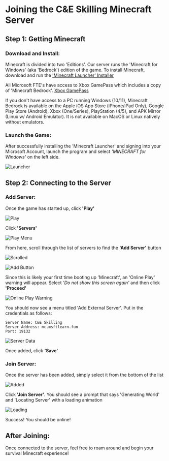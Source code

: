 # Joining the C&E Skilling Minecraft Server

## Step 1: Getting Minecraft

### Download and Install:

Minecraft is divided into two 'Editions'. Our server runs the 'Minecraft for Windows' (aka 'Bedrock') edition of the game. 
To install Minecraft, download and run the ['Minecraft Launcher' Installer](https://launcher.mojang.com/download/MinecraftInstaller.msi) 

All Microsoft FTE's have access to Xbox GamePass which includes a copy of 'Minecraft Bedrock'. [Xbox GamePass](https://www.xbox.com/en-US/xbox-game-pass)

If you don't have access to a PC running Windows (10/11), Minecraft Bedrock is available on the Apple iOS App Store (iPhone/iPad Only), Google Play Store (Android), Xbox (One/Series), PlayStation (4/5), and APK Mirror (Linux w/ Android Emulator). It is not available on MacOS or Linux natively without emulators.


### Launch the Game:

After successfully installing the 'Minecraft Launcher' and signing into your Microsoft Account, launch the program and select *'MINECRAFT for Windows'* on the left side. 

![Launcher](./content/launcher.png)


## Step 2: Connecting to the Server

### Add Server:

Once the game has started up, click **'Play'**

![Play](./content/play.png)

Click **'Servers'**

![Play Menu](./content/playmenu.png)

From here, scroll through the list of servers to find the **'Add Server'** button 

![Scrolled](./content/serverviewdefault.png)

![Add Button](./content/addserver.png)

Since this is likely your first time booting up 'Minecraft', an 'Online Play' warning will appear. Select *'Do not show this screen again'* and then click **'Proceed'**

![Online Play Warning](./content/onlineplay.png)

You should now see a menu titled 'Add External Server'. Put in the credentials as follows:

```
Server Name: C&E Skilling
Server Address: mc.msftlearn.fun
Port: 19132
```

![Server Data](./content/addserverdata.png)

Once added, click **'Save'**

### Join Server:

Once the server has been added, simply select it from the bottom of the list

![Added](./content/serverviewadded.png)

Click **'Join Server'**. You should see a prompt that says 'Generating World' and 'Locating Server' with a loading animation

![Loading](./content/loading.png)

Success! You should be online! 

## After Joining:

Once connected to the server, feel free to roam around and begin your survival Minecraft experience!
